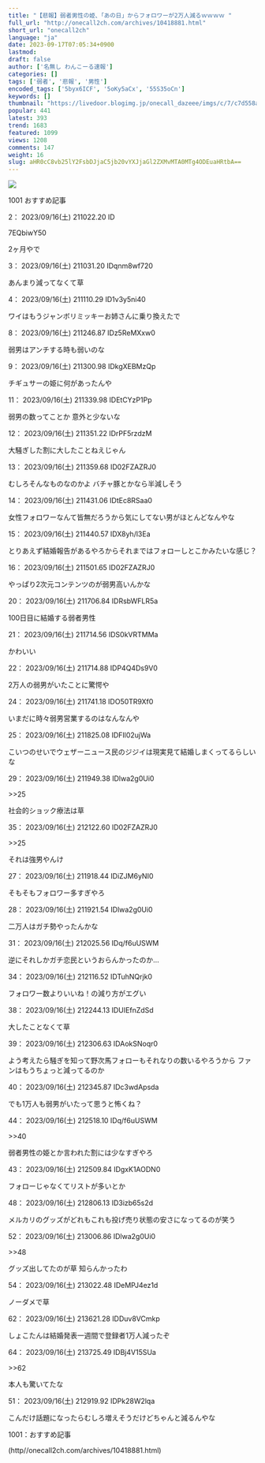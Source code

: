 ```yaml
---
title: "【悲報】弱者男性の姫、「あの日」からフォロワーが2万人減るｗｗｗｗ "
full_url: "http://onecall2ch.com/archives/10418881.html"
short_url: "onecall2ch"
language: "ja"
date: 2023-09-17T07:05:34+0900
lastmod: 
draft: false
author: ['名無し わんこーる速報']
categories: []
tags: ['弱者', '悲報', '男性']
encoded_tags: ['5byx6ICF', '5oKy5aCx', '55S35oCn']
keywords: []
thumbnail: "https://livedoor.blogimg.jp/onecall_dazeee/imgs/c/7/c7d558ad-s.png"
popular: 441
latest: 393
trend: 1683
featured: 1099
views: 1208
comments: 147
weight: 16
slug: aHR0cC8vb25lY2FsbDJjaC5jb20vYXJjaGl2ZXMvMTA0MTg4ODEuaHRtbA==
---
```


![](https://livedoor.blogimg.jp/onecall_dazeee/imgs/c/7/c7d558ad-s.png)

<div> <p class='name2'> 1001 おすすめ記事</p> <p class='name2'>2： 2023/09/16(土) 211022.20 ID<p>7EQbiwY50</p></p><p class='onecall'> 2ヶ月やで </p> <p class='name2'>3： 2023/09/16(土) 211031.20 IDqnm8wf720</p><p class='onecall'> あんまり減ってなくて草 </p> <p class='name2'>4： 2023/09/16(土) 211110.29 ID1v3y5ni40</p><p class='onecall'> ワイはもうジャンボリミッキーお姉さんに乗り換えたで </p> <p class='name2'>8： 2023/09/16(土) 211246.87 IDz5ReMXxw0</p><p class='onecall'><p> 弱男はアンチする時も弱いのな </p></p> <p class='name2'>9： 2023/09/16(土) 211300.98 IDkgXEBMzQp</p><p class='onecall'> チギュサーの姫に何があったんや </p> <p class='name2'>11： 2023/09/16(土) 211339.98 IDEtCYzP1Pp</p><p class='onecall'><p> 弱男の数ってことか 意外と少ないな </p></p> <p class='name2'>12： 2023/09/16(土) 211351.22 IDrPF5rzdzM</p><p class='onecall'> 大騒ぎした割に大したことねえじゃん </p> <p class='name2'>13： 2023/09/16(土) 211359.68 ID02FZAZRJ0</p><p class='onecall'><p> むしろそんなものなのかよ バチャ豚とかなら半減しそう </p></p> <p class='name2'>14： 2023/09/16(土) 211431.06 IDtEc8RSaa0</p><p class='onecall'> 女性フォロワーなんて皆無だろうから気にしてない男がほとんどなんやな </p> <p class='name2'>15： 2023/09/16(土) 211440.57 IDX8yh/l3Ea</p><p class='onecall'> とりあえず結婚報告があるやろからそれまではフォローしとこかみたいな感じ？ </p> <p class='name2'>16： 2023/09/16(土) 211501.65 ID02FZAZRJ0</p><p class='onecall'><p> やっぱり2次元コンテンツのが弱男高いんかな </p></p> <p class='name2'>20： 2023/09/16(土) 211706.84 IDRsbWFLR5a</p><p class='onecall'> 100日目に結婚する弱者男性 </p> <p class='name2'>21： 2023/09/16(土) 211714.56 IDS0kVRTMMa</p><p class='onecall'> かわいい </p> <p class='name2'>22： 2023/09/16(土) 211714.88 IDP4Q4Ds9V0</p><p class='onecall'><p> 2万人の弱男がいたことに驚愕や </p></p> <p class='name2'>24： 2023/09/16(土) 211741.18 IDO50TR9Xf0</p><p class='onecall'> いまだに時々弱男営業するのはなんなんや </p> <p class='name2'>25： 2023/09/16(土) 211825.08 IDFIl02ujWa</p><p class='onecall'> こいつのせいでウェザーニュース民のジジイは現実見て結婚しまくってるらしいな </p> <p class='name2'>29： 2023/09/16(土) 211949.38 IDlwa2g0Ui0</p><p class='onecall'> <p class='anchor'>>>25</p> 社会的ショック療法は草 </p> <p class='name2'>35： 2023/09/16(土) 212122.60 ID02FZAZRJ0</p><p class='onecall'> <p class='anchor'>>>25</p> それは強男やんけ </p> <p class='name2'>27： 2023/09/16(土) 211918.44 IDiZJM6yNI0</p><p class='onecall'> そもそもフォロワー多すぎやろ </p> <p class='name2'>28： 2023/09/16(土) 211921.54 IDlwa2g0Ui0</p><p class='onecall'><p> 二万人はガチ勢やったんかな </p></p> <p class='name2'>31： 2023/09/16(土) 212025.56 IDq/f6uUSWM</p><p class='onecall'> 逆にそれしかガチ恋民というおらんかったのか… </p> <p class='name2'>34： 2023/09/16(土) 212116.52 IDTuhNQrjk0</p><p class='onecall'> フォロワー数よりいいね！の減り方がエグい </p> <p class='name2'>38： 2023/09/16(土) 212244.13 IDUIEfnZdSd</p><p class='onecall'> 大したことなくて草 </p> <p class='name2'>39： 2023/09/16(土) 212306.63 IDAokSNoqr0</p><p class='onecall'> よう考えたら騒ぎを知って野次馬フォローもそれなりの数いるやろうから ファンはもうちょっと減ってるのか </p> <p class='name2'>40： 2023/09/16(土) 212345.87 IDc3wdApsda</p><p class='onecall'> でも1万人も弱男がいたって思うと怖くね？ </p> <p class='name2'>44： 2023/09/16(土) 212518.10 IDq/f6uUSWM</p><p class='onecall'> <p class='anchor'>>>40</p> 弱者男性の姫とか言われた割には少なすぎやろ </p> <p class='name2'>43： 2023/09/16(土) 212509.84 IDgxK1AODN0</p><p class='onecall'> フォローじゃなくてリストが多いとか </p> <p class='name2'>48： 2023/09/16(土) 212806.13 ID3izb65s2d</p><p class='onecall'> メルカリのグッズがどれもこれも投げ売り状態の安さになってるのが笑う </p> <p class='name2'>52： 2023/09/16(土) 213006.86 IDlwa2g0Ui0</p><p class='onecall'> <p class='anchor'>>>48</p> グッズ出してたのが草 知らんかったわ </p> <p class='name2'>54： 2023/09/16(土) 213022.48 IDeMPJ4ez1d</p><p class='onecall'> ノーダメで草 </p> <p class='name2'>62： 2023/09/16(土) 213621.28 IDDuv8VCmkp</p><p class='onecall'> しょこたんは結婚発表一週間で登録者1万人減ったぞ </p> <p class='name2'>64： 2023/09/16(土) 213725.49 IDBj4V15SUa</p><p class='onecall'> <p class='anchor'>>>62</p> 本人も驚いてたな </p> <p class='name2'>51： 2023/09/16(土) 212919.92 IDPk28W2lqa</p><p class='onecall'><p> こんだけ話題になったらむしろ増えそうだけどちゃんと減るんやな </p></p> <p class='name2'>1001：おすすめ記事</p> </div>

(http//onecall2ch.com/archives/10418881.html)
